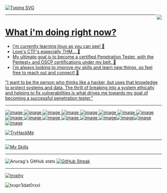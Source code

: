 

<!--
**TXxPR3DAT0RxXL/TXxPR3DAT0RxXL** is a ✨ _special_ ✨ repository because its `README.md` (this file) appears on your GitHub profile.
-->

[![Typing SVG](https://readme-typing-svg.herokuapp.com?font=Rubik+Iso&size=30&duration=2000&pause=1&color=00FF00&multiline=true&repeat=false&width=550&height=325&lines=%2Fbin%2Fbash+-i;%24whoami;TXxPR3DAT0RxXL;%24pwd;%2Froot;%24cat+root.txt;flag%7BY0U+G0T+M3%7D;%24cat+.secrets.txt;what+they+don't+see+will+hurt+them)](https://git.io/typing-svg)
<p align="left"> <a href="https://www.linux.org/" target="_blank" rel="noreferrer"> <img 
<img align="right" src="https://media.tenor.com/dHk-LfzHrtwAAAAi/linux-computer.gif" />

----

# What i'm doing right now?   

- I'm currently learning linux as you can see! 🥋  
- Love's CTF's especially THM... 🚩  
- My ultimate goal is to become a certified Penetration Tester, with the Pentest+ and OSCP certifications under my belt. 🧰   
- I'm always looking to improve my skills and learn new things, so feel free to reach out and connect! 🤗  

"I want to be the person who thinks like a hacker, but uses that knowledge to protect systems and data. The thrill of breaking into a system ethically and helping to fix vulnerabilities is what drives me towards my goal of becoming a successful penetration tester."

--- 

![image](https://user-images.githubusercontent.com/127505784/224426988-3344458f-e0e4-4e68-914a-b9be6019e1a8.png) ![image](https://user-images.githubusercontent.com/127505784/224427065-986b3283-f452-4f08-ba81-db9b8d134f2a.png) ![image](https://user-images.githubusercontent.com/127505784/224427106-090d91e6-4ef1-460b-8c91-f298dfd719e0.png) ![image](https://user-images.githubusercontent.com/127505784/224427189-378a710d-cb4c-430b-bcd3-2fa57d9281f6.png) ![image](https://user-images.githubusercontent.com/127505784/224427304-022a42c3-fc06-429b-8c49-828e1909297a.png) ![image](https://user-images.githubusercontent.com/127505784/224427400-ca9bbf93-37f3-4736-b74a-0cd3e2ee8a6b.png) ![image](https://user-images.githubusercontent.com/127505784/224427454-cacef9bd-d6e2-4511-9d11-fea2407adef6.png) ![image](https://user-images.githubusercontent.com/127505784/224427515-f8eb7a2d-515b-4698-a721-e42b9090ae5f.png) ![image](https://user-images.githubusercontent.com/127505784/224427556-17b0f3ed-363e-4475-9e58-1a99b8d2c03b.png) ![image](https://user-images.githubusercontent.com/127505784/224427588-450630ec-d1bc-4bca-a9c2-9ffeb6fd3fb4.png) ![image](https://user-images.githubusercontent.com/127505784/224427614-f7f97fe5-3d78-436f-a223-8d07e37afe49.png) ![image](https://user-images.githubusercontent.com/127505784/227369048-4524214b-658d-41c2-8751-3ef67d7555f2.png) ![image](https://user-images.githubusercontent.com/127505784/227369077-f7b1fd68-0312-469d-8e9d-b3a881f26623.png) ![image](https://user-images.githubusercontent.com/127505784/227717472-795a2df8-94b9-41e5-9c4b-c9de9f2894ce.png)![image](https://user-images.githubusercontent.com/127505784/230404154-518afcad-4423-4f01-a12a-f0bf21ab486a.png)![image](https://user-images.githubusercontent.com/127505784/230721735-0d60d752-8e22-4a73-b864-bc809d50b965.png)![image](https://user-images.githubusercontent.com/127505784/231243630-33b79a89-8d96-4386-a3ff-71151e751d10.png)





<img src="https://tryhackme-badges.s3.amazonaws.com/TXxPREDATORxXL.png" alt="TryHackMe">

---

[![My Skills](https://skillicons.dev/icons?i=linux,github,py,bash&theme=dark)](https://skillicons.dev)

---

![Anurag's GitHub stats](https://github-readme-stats.vercel.app/api?username=TXxPR3DAT0RxXL&show_icons=true&text_color=00FF00&title_color=00FF00&icon_color=00FF00&border_color=00FF00&border_radius=50&bg_color=000000)
[![GitHub Streak](https://streak-stats.demolab.com?user=TXxPR3DAT0RxXL&theme=hacker&border_radius=50)](https://git.io/streak-stats)
  
  ---
  
[![trophy](https://github-profile-trophy.vercel.app/?username=TXxPR3DAT0RxXL&theme=matrix)](https://github.com/ryo-ma/github-profile-trophy)

<p align="left"> <img src="https://komarev.com/ghpvc/?username=txxpr3dat0rxxl&label=Profile%20views&color=00FF00&&style=plastic" alt="txxpr3dat0rxxl" /> </p>
